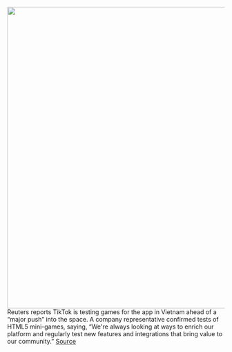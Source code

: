 <img src='https://cdn.vox-cdn.com/thumbor/kzV_44KX9389ZZ5jbCV28VLEiBI=/0x0:2040x1360/1200x800/filters:focal(857x517:1183x843)/cdn.vox-cdn.com/uploads/chorus_image/image/70889880/acastro_200803_1777_tikTok_0002.0.0.jpg' width='700px' /><br/>
Reuters reports TikTok is testing games for the app in Vietnam ahead of a “major push” into the space. A company representative confirmed tests of HTML5 mini-games, saying, “We're always looking at ways to enrich our platform and regularly test new features and integrations that bring value to our community.”
<a href='https://www.theverge.com/2022/5/19/23131385/tiktok-gaming-tests-livestream-zynga-html5-bytedance'> Source <a/>